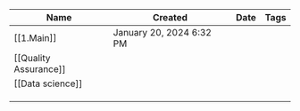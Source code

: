 | Name                  | Created                  | Date | Tags |
| --------------------- | ------------------------ | ---- | ---- |
| [[1.Main]]            | January 20, 2024 6:32 PM |      |      |
| [[Quality Assurance]] |                          |      |      |
| [[Data science]]      |                          |      |      |
|                       |                          |      |      |
|                       |                          |      |      |
|                       |                          |      |      |
